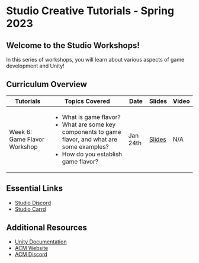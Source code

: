 # Studio Creative Tutorials - Spring 2023

## Welcome to the Studio Workshops!
In this series of workshops, you will learn about various aspects of game development and Unity!

## Curriculum Overview
| Tutorials                        | Topics Covered | Date | Slides | Video |
|----------------------------------|----------------|---------------|--------|-------|
| Week 6: Game Flavor Workshop | <ul> <li>What is game flavor?</li> <li>What are some key components to game flavor, and what are some examples?</li> <li>How do you establish game flavor?</li> </ul> | Jan 24th | [Slides](https://docs.google.com/presentation/d/1wRDpMplfEoCYyHD3WcJT_CBg-bXNJgVTvcOSd9Sh-_E/edit?usp=sharing) | N/A |

## Essential Links
- [Studio Discord](https://discord.com/invite/bBk2Mcw)
- [Studio Carrd](https://acmstudio.carrd.co/)

## Additional Resources
- [Unity Documentation](https://docs.unity3d.com/Manual/index.html)
- [ACM Website](https://www.uclaacm.com/)
- [ACM Discord](https://discord.com/invite/eWmzKsY)
